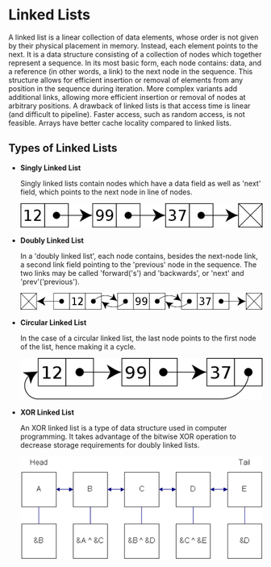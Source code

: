 # Linked Lists
A linked list is a linear collection of data elements, whose order is not given by their physical placement in memory. Instead, each element points to the next. It is a data structure consisting of a collection of nodes which together represent a sequence. In its most basic form, each node contains: data, and a reference (in other words, a link) to the next node in the sequence. This structure allows for efficient insertion or removal of elements from any position in the sequence during iteration. More complex variants add additional links, allowing more efficient insertion or removal of nodes at arbitrary positions. A drawback of linked lists is that access time is linear (and difficult to pipeline). Faster access, such as random access, is not feasible. Arrays have better cache locality compared to linked lists.

## Types of Linked Lists
- **Singly Linked List**
   
    Singly linked lists contain nodes which have a data field as well as 'next' field, which points to the next node in line of nodes.

    ![Singly Linked List Visual](/resources/singly-linked-list.png)

- **Doubly Linked List**
   
    In a 'doubly linked list', each node contains, besides the next-node link, a second link field pointing to the 'previous' node in the sequence. The two links may be called 'forward('s') and 'backwards', or 'next' and 'prev'('previous').



    ![Doubly Linked List Visual](/resources/doubly-linked-list.png)

- **Circular Linked List**
   
    In the case of a circular linked list, the last node points to the first node of the list, hence making it a cycle.

    ![Circular Linked List Visual](/resources/circular-linked-list.png)

- **XOR Linked List**
   
    An XOR linked list is a type of data structure used in computer programming. It takes advantage of the bitwise XOR operation to decrease storage requirements for doubly linked lists.

    ![XOR Linked List Visual](/resources/xor-linked-list.png)
